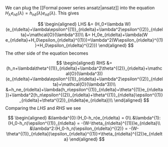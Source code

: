 We can plug the [[Formal power series ansatz|ansatz]] into the equation $H_\lambda e_{n\delta}(\lambda) = h_{n\delta}(\lambda)e_{n\delta}(\lambda)$. This gives

$$
\begin{aligned}
LHS &= (H_0+\lambda W)(e_{n\delta}+\lambda\epsilon^{(1)}_{n\delta}+\lambda^2\epsilon^{(2)}_{n\delta}+\mathcal{O}(\lambda^3))\\
&= H_0e_{n\delta}+\lambda(W e_{n\delta}+H_0\epsilon_{n\delta}^{(1)})+\lambda^2(W\epsilon_{n\delta}^{(1)}+H_0\epsilon_{n\delta}^{(2)})
\end{aligned}
$$
The other side of the equation becomes

$$
\begin{aligned}
RHS &= (h_n+\lambda\theta^{(1)}_{n\delta}+\lambda^2\theta^{(2)}_{n\delta}+\mathcal{O}(\lambda^3))(e_{n\delta}+\lambda\epsilon^{(1)}_{n\delta}+\lambda^2\epsilon^{(2)}_{n\delta}+\mathcal{O}(\lambda^3))\\
&=h_ne_{n\delta}+\lambda(h_n\epsilon^{(1)}_{n\delta}+\theta^{(1)}e_{n\delta})+\lambda^2(h_n\epsilon^{(2)}_{n\delta}+\theta^{(1)}_{n\delta}\epsilon^{(1)}_{n\delta}+\theta^{(2)}_{n\delta}e_{n\delta})\\
\end{aligned}
$$
Comparing the $LHS$ and $RHS$ we see

$$
\begin{aligned}
&\lambda^{0}:(H_0-h_n)e_{n\delta} = 0\\
&\lambda^{1}:(H_0-h_n)\epsilon^{(1)}_{n\delta} = -(W-\theta_{n\delta}^{(1)})e_{n\delta}\\
&\lambda^2:(H_0-h_n)\epsilon_{n\delta}^{(2)} = -(W-\theta^{(1)}_{n\delta})\epsilon_{n\delta}^{(1)}+\theta_{n\delta}^{(2)}e_{n\delta}
\end{aligned}
$$




